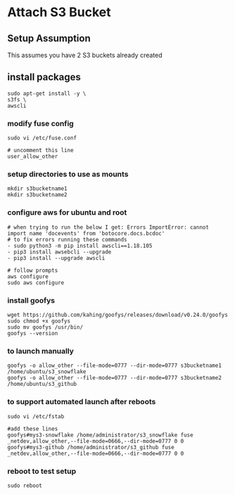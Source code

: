 # Attach S3 Bucket

## Setup Assumption
This assumes you have 2 S3 buckets already created

## install packages
```
sudo apt-get install -y \
s3fs \
awscli
```

### modify fuse config
```
sudo vi /etc/fuse.conf

# uncomment this line
user_allow_other
```

### setup directories to use as mounts
```
mkdir s3bucketname1
mkdir s3bucketname2
```
### configure aws for ubuntu and root
```
# when trying to run the below I get: Errors ImportError: cannot import name 'docevents' from 'botocore.docs.bcdoc'
# to fix errors running these commands
- sudo python3 -m pip install awscli==1.18.105
- pip3 install awsebcli --upgrade
- pip3 install --upgrade awscli

# follow prompts
aws configure
sudo aws configure
```
### install goofys
```
wget https://github.com/kahing/goofys/releases/download/v0.24.0/goofys
sudo chmod +x goofys
sudo mv goofys /usr/bin/
goofys --version
```
### to launch manually
```
goofys -o allow_other --file-mode=0777 --dir-mode=0777 s3bucketname1 /home/ubuntu/s3_snowflake
goofys -o allow_other --file-mode=0777 --dir-mode=0777 s3bucketname2 /home/ubuntu/s3_github
```
### to support automated launch after reboots
```
sudo vi /etc/fstab

#add these lines
goofys#mys3-snowflake /home/administrator/s3_snowflake fuse _netdev,allow_other,--file-mode=0666,--dir-mode=0777 0 0
goofys#mys3-github /home/administrator/s3_github fuse _netdev,allow_other,--file-mode=0666,--dir-mode=0777 0 0
```

### reboot to test setup
```
sudo reboot
```
